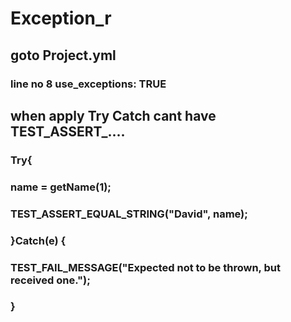 # Exception_r

## goto Project.yml 
### line no 8 use_exceptions: TRUE

## when apply Try Catch cant have TEST_ASSERT_....
### Try{
###	  name = getName(1);
###	  TEST_ASSERT_EQUAL_STRING("David", name);
### }Catch(e) {
###	  TEST_FAIL_MESSAGE("Expected not to be thrown, but received one.");
### }		
